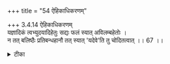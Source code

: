 +++
title = "54 ऐहिकाधिकरणम्"

+++
3.4.14 ऐहिकाधिकरणम्  
यज्ञादिकं त्वभ्युदयादिहेतुः सद्यः फलं स्यात् अविलम्बहेतोः ।  
न तत् बलिष्ठैः प्रतिबन्धहानौ तत् स्यात् 'यदेवे'ति तु चोदितत्वात् ।। 67 ।।

<details><summary>टीका</summary>

3.4.14 ऐहिकाधिकरणम् The prima facie view is : sacrifices, etc., which are the means to material prosperity give forth their fruit immediately as there is no cause for their fruition to be delayed. This view is wrong. It is because worldly prosperity would come into effect only when there is no obstruction by more powerful deeds. The श्रुति text 'whatever one does with meditation . . . that is more vigorous' states that works associated with the meditation on the उद्गीथ have no obstruction to deliver their fruit. Notes : 1. छान्द् Up., I.i.10.
</details>

